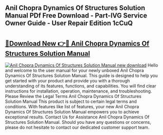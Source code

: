 ## Anil Chopra Dynamics Of Structures Solution Manual PDf Free Download - Part-lVG Service Owner Guide - User Repair Edition 1cCuQ

# <h2><a href="http://bc70961.oget.top/?id=Anil+Chopra+Dynamics+Of+Structures+Solution+Manual">🔗Download New 👉🔴 Anil Chopra Dynamics Of Structures Solution Manual</a></h2>

[![Anil Chopra Dynamics Of Structures Solution Manual new download](https://i.imgur.com/5g1atiW.png)](http://bc70961.oget.top/?id=Anil+Chopra+Dynamics+Of+Structures+Solution+Manual)
Hello and welcome to the user manual for your newly unboxed Anil Chopra Dynamics Of Structures Solution Manual. This guide is designed to help you get started with your product and provide you with a thorough understanding of its features, functions, and capabilities. You will find clear instructions for installation, operation, maintenance, and troubleshooting. Please Review the Legal Terms Anil Chopra Dynamics Of Structures Solution Manual This product is subject to certain legal terms and conditions. With features like list of features, your new Anil Chopra Dynamics Of Structures Solution Manual empowers you to achieve exceptional results. Contact Us for Assistance Anil Chopra Dynamics Of Structures Solution Manual. Should you have any questions or concerns, please do not hesitate to contact our dedicated customer support team.
